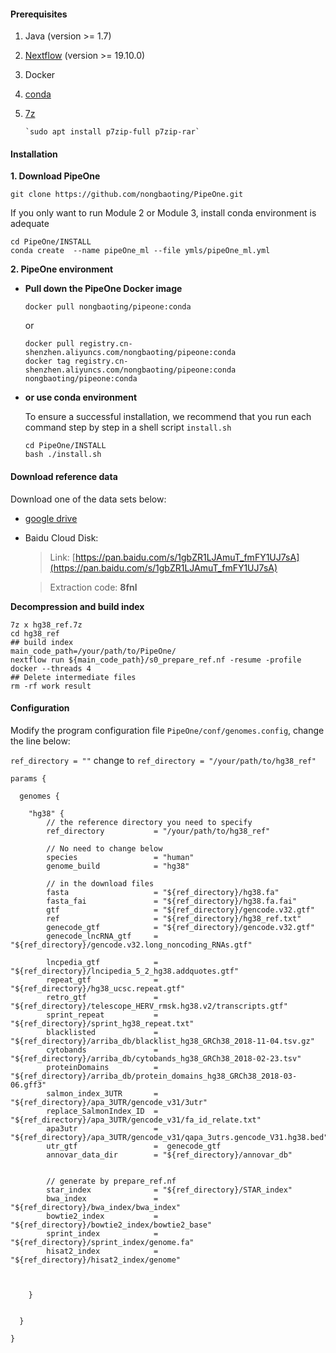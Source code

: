 
#### Prerequisites
1. Java (version >= 1.7)
2. [Nextflow](https://www.nextflow.io/) (version >= 19.10.0)
3. Docker
4. [conda](https://docs.conda.io/en/latest/miniconda.html)
5. [7z](https://www.7-zip.org/download.html)

	   `sudo apt install p7zip-full p7zip-rar`
   
#### Installation

__1. Download PipeOne__

```
git clone https://github.com/nongbaoting/PipeOne.git
```

If you only want to run Module 2 or Module 3, install conda environment is adequate
```
cd PipeOne/INSTALL
conda create  --name pipeOne_ml --file ymls/pipeOne_ml.yml
```

__2. PipeOne environment__

* __Pull down the PipeOne Docker image__
	```
	docker pull nongbaoting/pipeone:conda
	```
	or 
	```
	docker pull registry.cn-shenzhen.aliyuncs.com/nongbaoting/pipeone:conda
	docker tag registry.cn-shenzhen.aliyuncs.com/nongbaoting/pipeone:conda nongbaoting/pipeone:conda
	```

* __or use conda environment__

	To ensure a successful installation, we recommend that you run each command step by step in a shell script `install.sh`
	```
	cd PipeOne/INSTALL
	bash ./install.sh
	```




#### Download reference data

Download one of the data sets below:

* [google drive](https://drive.google.com/drive/folders/1XX9NgpUTRj4llgJq6dGen__-qq4qJ-c0?usp=sharing)

* Baidu Cloud Disk:

	>Link: [https://pan.baidu.com/s/1gbZR1LJAmuT_fmFY1UJ7sA](https://pan.baidu.com/s/1gbZR1LJAmuT_fmFY1UJ7sA)

	>Extraction code: __8fnl__

__Decompression and build index__

```
7z x hg38_ref.7z
cd hg38_ref
## build index
main_code_path=/your/path/to/PipeOne/
nextflow run ${main_code_path}/s0_prepare_ref.nf -resume -profile docker --threads 4 
## Delete intermediate files
rm -rf work result
```


#### Configuration
Modify the program configuration file `PipeOne/conf/genomes.config`,  change the line below:

`ref_directory = ""` change to `ref_directory = "/your/path/to/hg38_ref"`

```
params {

  genomes {
   
	"hg38" {
		// the reference directory you need to specify
		ref_directory           = "/your/path/to/hg38_ref"

        // No need to change below
		species 				= "human"
		genome_build			= "hg38"

		// in the download files
		fasta   				= "${ref_directory}/hg38.fa"
		fasta_fai				= "${ref_directory}/hg38.fa.fai"
		gtf     				= "${ref_directory}/gencode.v32.gtf"
		ref						= "${ref_directory}/hg38_ref.txt"
		genecode_gtf  			= "${ref_directory}/gencode.v32.gtf"
		genecode_lncRNA_gtf		= "${ref_directory}/gencode.v32.long_noncoding_RNAs.gtf"
		
		lncpedia_gtf  			= "${ref_directory}/lncipedia_5_2_hg38.addquotes.gtf"
		repeat_gtf            	= "${ref_directory}/hg38_ucsc.repeat.gtf"
		retro_gtf             	= "${ref_directory}/telescope_HERV_rmsk.hg38.v2/transcripts.gtf"
		sprint_repeat 			= "${ref_directory}/sprint_hg38_repeat.txt"
		blacklisted   			= "${ref_directory}/arriba_db/blacklist_hg38_GRCh38_2018-11-04.tsv.gz"
		cytobands 				= "${ref_directory}/arriba_db/cytobands_hg38_GRCh38_2018-02-23.tsv"
		proteinDomains 			= "${ref_directory}/arriba_db/protein_domains_hg38_GRCh38_2018-03-06.gff3"
		salmon_index_3UTR		= "${ref_directory}/apa_3UTR/gencode_v31/3utr"
		replace_SalmonIndex_ID 	= "${ref_directory}/apa_3UTR/gencode_v31/fa_id_relate.txt"
		apa3utr					= "${ref_directory}/apa_3UTR/gencode_v31/qapa_3utrs.gencode_V31.hg38.bed"
		utr_gtf					=  genecode_gtf
		annovar_data_dir		= "${ref_directory}/annovar_db"


		// generate by prepare_ref.nf
		star_index 	       		= "${ref_directory}/STAR_index"
		bwa_index		        = "${ref_directory}/bwa_index/bwa_index"
		bowtie2_index			= "${ref_directory}/bowtie2_index/bowtie2_base"
		sprint_index 			= "${ref_directory}/sprint_index/genome.fa"
		hisat2_index  			= "${ref_directory}/hisat2_index/genome"

		
		
	}
	  
   
  }

}

```

